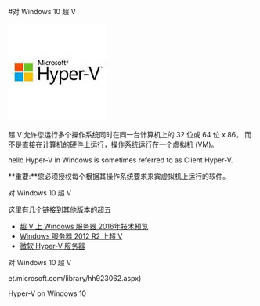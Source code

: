 #对 Windows 10 超 V

![图像](media/3.png)

超 V 允许您运行多个操作系统同时在同一台计算机上的 32 位或 64 位 x 86。
而不是直接在计算机的硬件上运行，操作系统运行在一个虚拟机 (VM)。

hello
Hyper-V in Windows is sometimes referred to as Client Hyper-V.

**重要:**您必须授权每个根据其操作系统要求来宾虚拟机上运行的软件。

对 Windows 10 超 V

这里有几个链接到其他版本的超五

*   [超 V 上 Windows 服务器 2016年技术预览](https://technet.microsoft.com/en-us/library/mt126117.aspx)
*   [Windows 服务器 2012 R2 上超 V](https://technet.microsoft.com/en-us/library/hh831531.aspx)
*   [微软 Hyper-V 服务器](https://technet.microsoft.com/library/hh923062.aspx)

对 Windows 10 超 V


et.microsoft.com/library/hh923062.aspx)

Hyper-V on Windows 10
